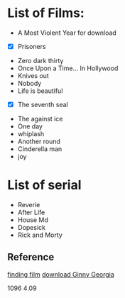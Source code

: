 
# List of Films:

- A Most Violent Year for download
- [x] Prisoners
- Zero dark thirty
- Once Upon a Time... In Hollywood
- Knives out
- Nobody
- Life is beautiful
- [x] The seventh seal
- The against ice
- One day
- whiplash
- Another round
- Cinderella man
- joy


# List of serial
- Reverie
- After Life
- House Md
- Dopesick
- Rick and Morty

## Reference
[finding film](https://azintv5.xyz/genre/romance/page/2/)
[download Ginny Georgia](https://torrentgalaxy.to/torrent/14299156/Ginny-and-Georgia-S01-COMPLETE-720p-NF-WEBRip-x264-GalaxyTV)


1096
4.09
